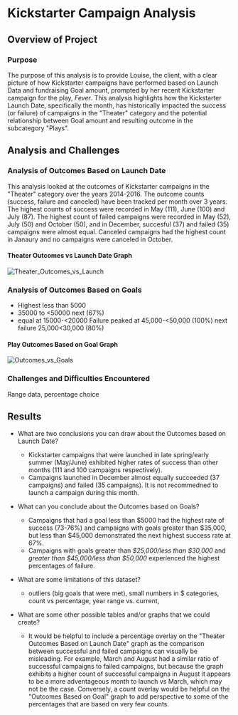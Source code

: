 # Kickstarter Campaign Analysis 

## Overview of Project

### Purpose
The purpose of this analysis is to provide Louise, the client, with a clear picture of how Kickstarter campaigns have performed based on Launch Data and fundraising Goal amount, prompted by her recent Kickstarter campaign for the play, *Fever*. This analysis highlights how the Kickstarter Launch Date, specifically the month, has historically impacted the success (or failure) of campaigns in the "Theater" category and the potential relationship between Goal amount and resulting outcome in the subcategory "Plays". 

## Analysis and Challenges

### Analysis of Outcomes Based on Launch Date
This analysis looked at the outcomes of Kickstarter campaigns in the "Theater" category over the years 2014-2016. The outcome counts (success, failure and canceled) have been tracked per month over 3 years. The highest counts of success were recorded in May (111), June (100) and July (87). The highest count of failed campaigns were recorded in May (52), July (50) and October (50), and in December, succesful (37) and failed (35) campaigns were almost equal. Canceled campaigns had the highest count in Janaury and no campaigns were canceled in October.

#### Theater Outcomes vs Launch Date Graph
![Theater_Outcomes_vs_Launch](https://user-images.githubusercontent.com/77405273/106233651-da051480-61ab-11eb-8492-9e6f7072ce20.png)

### Analysis of Outcomes Based on Goals
  - Highest less than 5000
  - 35000 to <50000 next (67%)
  - equal at 15000-<20000 
  Failure peaked at 45,000-<50,000 (100%)
  next failure 25,000<30,000 (80%)

#### Play Outcomes Based on Goal Graph
![Outcomes_vs_Goals](https://user-images.githubusercontent.com/77405273/106234020-bee6d480-61ac-11eb-819d-7d1c6c8f9adb.png)

### Challenges and Difficulties Encountered
  Range data, percentage choice

## Results

- What are two conclusions you can draw about the Outcomes based on Launch Date?
  - Kickstarter campaigns that were launched in late spring/early summer (May/June) exhibited higher rates of success than other months (111 and 100 campaigns respectively).
  - Campaigns launched in December almost equally succeeded (37 campaigns) and failed (35 campaigns). It is not recommedned to launch a campaign during this month.

- What can you conclude about the Outcomes based on Goals?
  - Campaigns that had a goal less than $5000 had the highest rate of success (73-76%) and campaigns with goals greater than $35,000, but less than $45,000 demonstrated the next highest success rate at 67%.
  - Campaigns with goals greater than *$25,000/less than $30,000* and *greater than $45,000/less than $50,000* experienced the highest percentages of failure.

- What are some limitations of this dataset?
  - outliers (big goals that were met), small numbers in $ categories, count vs percentage, year range vs. current, 

- What are some other possible tables and/or graphs that we could create?
 
  - It would be helpful to include a percentage overlay on the "Theater Outcomes Based on Launch Date" graph as the comparison between successful and failed campaigns can visually be misleading. For example, March and August had a similar ratio of successful campaigns to failed campaigns, but because the graph exhibits a higher count of successful campaigns in August it appears to be a more adventageous month to launch vs March, which may not be the case. Conversely, a count overlay would be helpful on the "Outcomes Based on Goal" graph to add perspective to some of the percentages that are based on very few counts. 
  
  

